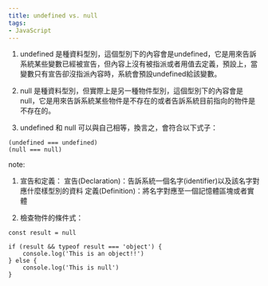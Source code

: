 ```yaml
---
title: undefined vs. null
tags:
- JavaScript
---
```



1. undefined 是種資料型別，這個型別下的內容會是undefined，它是用來告訴系統某些變數已經被宣告，但內容上沒有被指派或者用值去定義，預設上，當變數只有宣告卻沒指派內容時，系統會預設undefined給該變數。

2. null 是種資料型別，但實際上是另一種物件型別，這個型別下的內容會是null，它是用來告訴系統某些物件是不存在的或者告訴系統目前指向的物件是不存在的。


3. undefined 和 null 可以與自己相等，換言之，會符合以下式子：

```
(undefined === undefined)
(null === null)
```


note:

1. 宣告和定義：
宣告(Declaration)：告訴系統一個名字(identifier)以及該名字對應什麼樣型別的資料
定義(Definition)：將名字對應至一個記憶體區塊或者實體

2. 檢查物件的條件式：

```
const result = null

if (result && typeof result === 'object') {
	console.log('This is an object!!')
} else {
	console.log('This is null')
}

```
